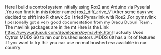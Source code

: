 Here I build a control system initially using Ros2 and Arduino via Pyserial .You can find it in this folder named ros2_diff_drive_V1
After some days we decided to shift into Pixhawk .So I tried Pymavlink with Ros2 .For pymavlink I personally got a very good documentation from my Bracu Duburi Team .
The mavlink packages are in the mt
Here is the Link https://www.ardusub.com/developers/pymavlink.html
I actually Used Cytron MDDS 60 to run our brushed motors .MDDS 60 has a lot of features .If you want to try this you can use normal brushed esc available in our country
